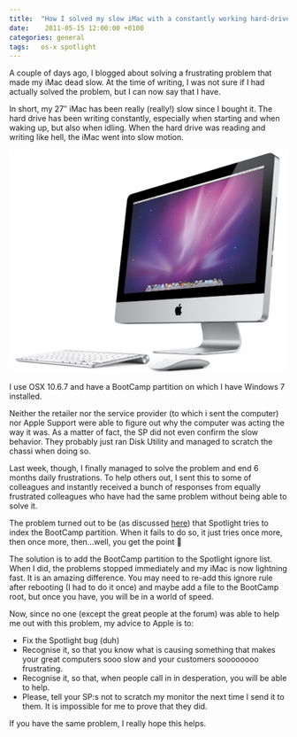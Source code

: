 ```yaml
---
title:  "How I solved my slow iMac with a constantly working hard-drive"
date:    2011-05-15 12:00:00 +0100
categories: general
tags: 	os-x spotlight
---
```



A couple of days ago, I blogged about solving a frustrating problem that made my
iMac dead slow. At the time of writing, I was not sure if I had actually solved
the problem, but I can now say that I have.

In short, my 27″ iMac has been really (really!) slow since I bought it. The hard
drive has been writing constantly, especially when starting and when waking up,
but also when idling. When the hard drive was reading and writing like hell, the
iMac went into slow motion.

![The mighty iMac – great once you fix Spotlight](/assets/img/blog/2011-05-15.jpg)

I use OSX 10.6.7 and have a BootCamp partition on which I have Windows 7 installed.

Neither the retailer nor the service provider (to which i sent the computer) nor
Apple Support were able to figure out why the computer was acting the way it was.
As a matter of fact, the SP did not even confirm the slow behavior. They probably
just ran Disk Utility and managed to scratch the chassi when doing so.

Last week, though, I finally managed to solve the problem and end 6 months daily
frustrations. To help others out, I sent this to some of colleagues and instantly
received a bunch of responses from equally frustrated colleagues who have had the
same problem without being able to solve it.

The problem turned out to be (as discussed [here](https://discussions.apple.com/message/12913591?messageID=12913591))
that Spotlight tries to index the BootCamp partition. When it fails to do so, it
just tries once more, then once more, then...well, you get the point 🙂

The solution is to add the BootCamp partition to the Spotlight ignore list. When
I did, the problems stopped immediately and my iMac is now lightning fast. It is
an amazing difference. You may need to re-add this ignore rule after rebooting (I
had to do it once) and maybe add a file to the BootCamp root, but once you have,
you will be in a world of speed.

Now, since no one (except the great people at the forum) was able to help me out
with this problem, my advice to Apple is to:

- Fix the Spotlight bug (duh)
- Recognise it, so that you know what is causing something that makes your great computers sooo slow and your customers soooooooo frustrating.
- Recognise it, so that, when people call in in desperation, you will be able to help.
- Please, tell your SP:s not to scratch my monitor the next time I send it to them. It is impossible for me to prove that they did.

If you have the same problem, I really hope this helps.